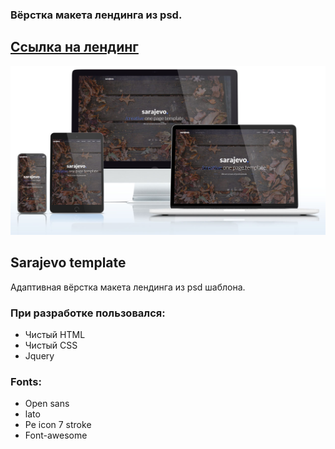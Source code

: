 ### Вёрстка макета лендинга из psd.
## <a href="https://bigpinkroom.github.io/Sarajevo/">Ссылка на лендинг</a>
![alt text](screenshots/sarajevo-mockup.jpg)
## Sarajevo template

Адаптивная вёрстка макета лендинга из psd шаблона.

### При разработке пользовался:
* Чистый HTML
* Чистый CSS
* Jquery
### Fonts:
* Open sans
* lato
* Pe icon 7 stroke
* Font-awesome
